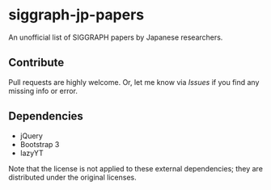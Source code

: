 # siggraph-jp-papers

An unofficial list of SIGGRAPH papers by Japanese researchers.

## Contribute

Pull requests are highly welcome. Or, let me know via *Issues* if you find any missing info or error.

## Dependencies

- jQuery
- Bootstrap 3
- lazyYT

Note that the license is not applied to these external dependencies; they are distributed under the original licenses.
